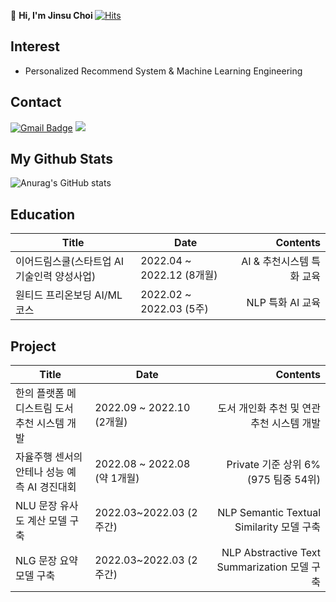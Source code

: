 👋 <strong>Hi, I'm Jinsu Choi </strong> [![Hits](https://hits.seeyoufarm.com/api/count/incr/badge.svg?url=https%3A%2F%2Fgithub.com%2Fjinsuc28%2Fhit-counter&count_bg=%2379C83D&title_bg=%23555555&icon=&icon_color=%23E7E7E7&title=hits&edge_flat=false)](https://hits.seeyoufarm.com)

## Interest

- Personalized Recommend System & Machine Learning Engineering

## Contact
[![Gmail Badge](https://img.shields.io/badge/Gmail-d14836?style=flat-square&logo=Gmail&logoColor=white&link=mailto:jinsuc28@gmail.com)](mailto:jinsuc28@gmail.com)
  <a href="https://jinsuc.tistory.com/"><img src="https://img.shields.io/badge/Tech%20Blog-FF6C00?style=flat-square&logo=TV Time&logoColor=white&link=https://jinsuc.tistory.com/"/></a>

## My Github Stats
![Anurag's GitHub stats](https://github-readme-stats.vercel.app/api?username=jinsuc28&theme=defalut&show_icons=true)


## Education
|Title| Date | Contents |
|---|-------|--------:|
|이어드림스쿨(스타트업 AI기술인력 양성사업)| 2022.04 ~ 2022.12 (8개월)| AI & 추천시스템 특화 교육|
|원티드 프리온보딩 AI/ML 코스| 2022.02 ~ 2022.03 (5주)| NLP 특화 AI 교육|

## Project
|Title| Date | Contents |
|---|-------|--------:|
|한의 플랫폼 메디스트림 도서 추천 시스템 개발| 2022.09 ~ 2022.10 (2개월)| 도서 개인화 추천 및 연관 추천 시스템 개발|  
|자율주행 센서의 안테나 성능 예측 AI 경진대회| 2022.08 ~ 2022.08 (약 1개월)| Private 기준 상위 6%(975 팀중 54위) |
|NLU 문장 유사도 계산 모델 구축| 2022.03~2022.03 (2주간)| NLP Semantic Textual Similarity 모델 구축|
|NLG 문장 요약 모델 구축| 2022.03~2022.03 (2주간)| NLP Abstractive Text Summarization 모델 구축|
